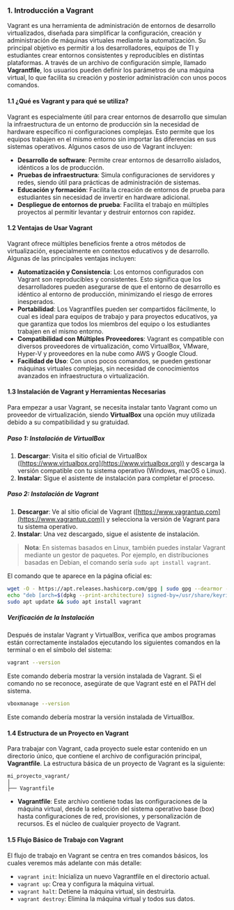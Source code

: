 ### 1. Introducción a Vagrant

Vagrant es una herramienta de administración de entornos de desarrollo virtualizados, diseñada para simplificar la configuración, creación y administración de máquinas virtuales mediante la automatización. Su principal objetivo es permitir a los desarrolladores, equipos de TI y estudiantes crear entornos consistentes y reproducibles en distintas plataformas. A través de un archivo de configuración simple, llamado **Vagrantfile**, los usuarios pueden definir los parámetros de una máquina virtual, lo que facilita su creación y posterior administración con unos pocos comandos.

#### 1.1 ¿Qué es Vagrant y para qué se utiliza?

Vagrant es especialmente útil para crear entornos de desarrollo que simulan la infraestructura de un entorno de producción sin la necesidad de hardware específico ni configuraciones complejas. Esto permite que los equipos trabajen en el mismo entorno sin importar las diferencias en sus sistemas operativos. Algunos casos de uso de Vagrant incluyen:

- **Desarrollo de software**: Permite crear entornos de desarrollo aislados, idénticos a los de producción.
- **Pruebas de infraestructura**: Simula configuraciones de servidores y redes, siendo útil para prácticas de administración de sistemas.
- **Educación y formación**: Facilita la creación de entornos de prueba para estudiantes sin necesidad de invertir en hardware adicional.
- **Despliegue de entornos de prueba**: Facilita el trabajo en múltiples proyectos al permitir levantar y destruir entornos con rapidez.

#### 1.2 Ventajas de Usar Vagrant

Vagrant ofrece múltiples beneficios frente a otros métodos de virtualización, especialmente en contextos educativos y de desarrollo. Algunas de las principales ventajas incluyen:

- **Automatización y Consistencia**: Los entornos configurados con Vagrant son reproducibles y consistentes. Esto significa que los desarrolladores pueden asegurarse de que el entorno de desarrollo es idéntico al entorno de producción, minimizando el riesgo de errores inesperados.
- **Portabilidad**: Los Vagrantfiles pueden ser compartidos fácilmente, lo cual es ideal para equipos de trabajo y para proyectos educativos, ya que garantiza que todos los miembros del equipo o los estudiantes trabajen en el mismo entorno.
- **Compatibilidad con Múltiples Proveedores**: Vagrant es compatible con diversos proveedores de virtualización, como VirtualBox, VMware, Hyper-V y proveedores en la nube como AWS y Google Cloud.
- **Facilidad de Uso**: Con unos pocos comandos, se pueden gestionar máquinas virtuales complejas, sin necesidad de conocimientos avanzados en infraestructura o virtualización.

#### 1.3 Instalación de Vagrant y Herramientas Necesarias

Para empezar a usar Vagrant, se necesita instalar tanto Vagrant como un proveedor de virtualización, siendo **VirtualBox** una opción muy utilizada debido a su compatibilidad y su gratuidad.

##### Paso 1: Instalación de VirtualBox

1. **Descargar**: Visita el sitio oficial de VirtualBox ([https://www.virtualbox.org](https://www.virtualbox.org)) y descarga la versión compatible con tu sistema operativo (Windows, macOS o Linux).
2. **Instalar**: Sigue el asistente de instalación para completar el proceso.

##### Paso 2: Instalación de Vagrant

1. **Descargar**: Ve al sitio oficial de Vagrant ([https://www.vagrantup.com](https://www.vagrantup.com)) y selecciona la versión de Vagrant para tu sistema operativo.
2. **Instalar**: Una vez descargado, sigue el asistente de instalación.

> **Nota**: En sistemas basados en Linux, también puedes instalar Vagrant mediante un gestor de paquetes. Por ejemplo, en distribuciones basadas en Debian, el comando sería `sudo apt install vagrant`.

El comando que te aparece en la página oficial es:

```bash
wget -O - https://apt.releases.hashicorp.com/gpg | sudo gpg --dearmor -o /usr/share/keyrings/hashicorp-archive-keyring.gpg
echo "deb [arch=$(dpkg --print-architecture) signed-by=/usr/share/keyrings/hashicorp-archive-keyring.gpg] https://apt.releases.hashicorp.com $(lsb_release -cs) main" | sudo tee /etc/apt/sources.list.d/hashicorp.list
sudo apt update && sudo apt install vagrant

```

##### Verificación de la Instalación

Después de instalar Vagrant y VirtualBox, verifica que ambos programas están correctamente instalados ejecutando los siguientes comandos en la terminal o en el símbolo del sistema:

```bash
vagrant --version
```

Este comando debería mostrar la versión instalada de Vagrant. Si el comando no se reconoce, asegúrate de que Vagrant esté en el PATH del sistema.

```bash
vboxmanage --version
```

Este comando debería mostrar la versión instalada de VirtualBox.

#### 1.4 Estructura de un Proyecto en Vagrant

Para trabajar con Vagrant, cada proyecto suele estar contenido en un directorio único, que contiene el archivo de configuración principal, **Vagrantfile**. La estructura básica de un proyecto de Vagrant es la siguiente:

```plaintext
mi_proyecto_vagrant/
│
├── Vagrantfile
```

- **Vagrantfile**: Este archivo contiene todas las configuraciones de la máquina virtual, desde la selección del sistema operativo base (box) hasta configuraciones de red, provisiones, y personalización de recursos. Es el núcleo de cualquier proyecto de Vagrant.

#### 1.5 Flujo Básico de Trabajo con Vagrant

El flujo de trabajo en Vagrant se centra en tres comandos básicos, los cuales veremos más adelante con más detalle:

- `vagrant init`: Inicializa un nuevo Vagrantfile en el directorio actual.
- `vagrant up`: Crea y configura la máquina virtual.
- `vagrant halt`: Detiene la máquina virtual, sin destruirla.
- `vagrant destroy`: Elimina la máquina virtual y todos sus datos.
